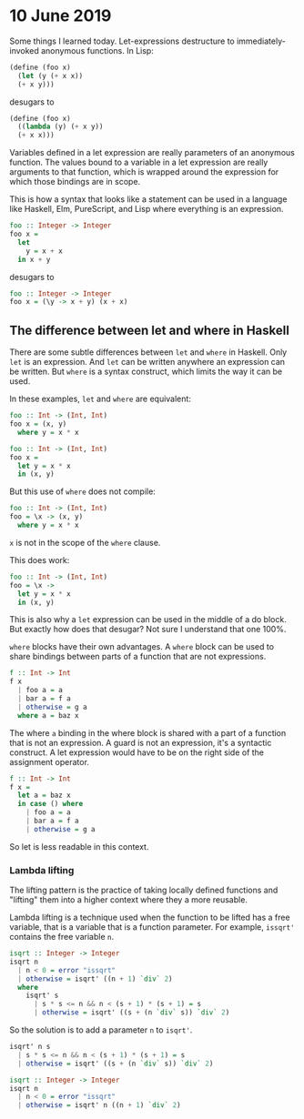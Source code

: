 # 10 June 2019

Some things I learned today.
Let-expressions destructure to immediately-invoked anonymous functions.
In Lisp:

```lisp
(define (foo x)
  (let (y (+ x x))
  (+ x y)))
```

desugars to

```lisp
(define (foo x)
  ((lambda (y) (+ x y))
  (+ x x)))
```

Variables defined in a let expression are really parameters of an anonymous
function.
The values bound to a variable in a let expression are really arguments to that
function, which is wrapped around the expression for which those bindings are
in scope.

This is how a syntax that looks like a statement can be used in a language like
Haskell, Elm, PureScript, and Lisp where everything is an expression.

```haskell
foo :: Integer -> Integer
foo x =
  let
    y = x + x
  in x + y
```

desugars to

```haskell
foo :: Integer -> Integer
foo x = (\y -> x + y) (x + x)
```

## The difference between let and where in Haskell

There are some subtle differences between `let` and `where` in Haskell.
Only `let` is an expression.
And `let` can be written anywhere an expression can be written.
But `where` is a syntax construct, which limits the way it can be used.

In these examples, `let` and `where` are equivalent:

```haskell
foo :: Int -> (Int, Int)
foo x = (x, y)
  where y = x * x
```

```haskell
foo :: Int -> (Int, Int)
foo x =
  let y = x * x
  in (x, y)
```

But this use of `where` does not compile:

```haskell
foo :: Int -> (Int, Int)
foo = \x -> (x, y)
  where y = x * x
```

`x` is not in the scope of the `where` clause.

This does work:

```haskell
foo :: Int -> (Int, Int)
foo = \x ->
  let y = x * x
  in (x, y)
```

This is also why a `let` expression can be used in the middle of a do block.
But exactly how does that desugar?
Not sure I understand that one 100%.

`where` blocks have their own advantages.
A `where` block can be used to share bindings between parts of a function that
are not expressions.

```haskell
f :: Int -> Int
f x
  | foo a = a
  | bar a = f a
  | otherwise = g a
  where a = baz x
```

The where `a` binding in the where block is shared with a part of a function
that is not an expression.
A guard is not an expression, it's a syntactic construct.
A let expression would have to be on the right side of the assignment operator.

```haskell
f :: Int -> Int
f x =
  let a = baz x
  in case () where
    | foo a = a
    | bar a = f a
    | otherwise = g a
```

So let is less readable in this context.

### Lambda lifting

The lifting pattern is the practice of taking locally defined functions and
"lifting" them into a higher context where they a more reusable.

Lambda lifting is a technique used when the function to be lifted has a free
variable, that is a variable that is a function parameter.
For example, `issqrt'` contains the free variable `n`.

```haskell
isqrt :: Integer -> Integer
isqrt n
  | n < 0 = error "issqrt"
  | otherwise = isqrt' ((n + 1) `div` 2)
  where
    isqrt' s
      | s * s <= n && n < (s + 1) * (s + 1) = s
      | otherwise = isqrt' ((s + (n `div` s)) `div` 2)
```

So the solution is to add a parameter `n` to `isqrt'`.

```haskell
isqrt' n s
  | s * s <= n && n < (s + 1) * (s + 1) = s
  | otherwise = isqrt' ((s + (n `div` s)) `div` 2)

isqrt :: Integer -> Integer
isqrt n
  | n < 0 = error "issqrt"
  | otherwise = isqrt' n ((n + 1) `div` 2)
```
